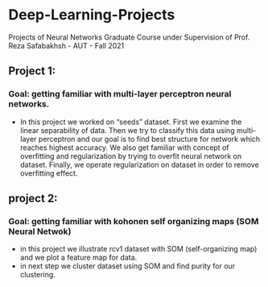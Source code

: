 # Deep-Learning-Projects
Projects of Neural Networks Graduate Course under Supervision of Prof. Reza Safabakhsh - AUT - Fall 2021

## Project 1:
### Goal: getting familiar with multi-layer perceptron neural networks.
* In this project we worked on “seeds” dataset. First we examine the linear separability of data. Then we try to classify this data using multi-layer perceptron and our goal is to find best structure for network which reaches highest accuracy. We also get familiar with concept of overfitting and regularization by trying to overfit neural network on dataset. Finally, we operate regularization on dataset in order to remove overfitting effect.


## project 2:
### Goal: getting familiar with kohonen self organizing maps (SOM Neural Netwok)
* in this project we illustrate rcv1 dataset with SOM (self-organizing map) and we plot a feature map for data.
* in next step we cluster dataset using SOM and find purity for our clustering.
